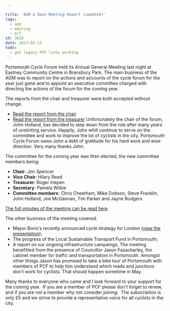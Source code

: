 ```yaml
---

title: 'AGM & Open Meeting Report (updated)'
tags:
  - agm
  - meeting
  - pcf
id: 3616
date: 2013-03-15
todo:
  - get legacy PDF links working
---
```


Portsmouth Cycle Forum held its Annual General Meeting last night at Eastney Community Centre in Bransbury Park. The main business of the AGM was to report on the actions and accounts of the cycle forum for the year just gone and to appoint an executive committee charged with directing the actions of the forum for the coming year.

The reports from the chair and treasurer were both accepted without change.

*   [Read the report from the chair](/assets/PCF-Chairmans-annual-report-March-2013.pdf "Chairman")
*   [Read the report from the treasurer](/assets/PCF-Accounts-12-13-1.pdf "Treasurer")
Unfortunately the chair of the forum, John Holland, has decided to step down from the role after many years of unstinting service. Happily, John whill continue to serve on the committee and work to improve the lot of cyclists in the city. Portsmouth Cycle Forum owes John a debt of gratitude for his hard work and wise direction. Very many thanks John.

The committee for the coming year was then elected, the new committee members being:

*   **Chair**: Jon Spencer
*   **Vice Chair**: Hilary Reed
*   **Treasurer**: Roger Inkpen
*   **Secretary**: Pamela Wilkie
*   **Committee members**: Chris Cheetham, Mike Dobson, Steve Franklin, John Holland, Joe McGannan, Tim Parker and Jayne Rodgers

[The full minutes of the meeting can be read here](http://www.pompeybug.co.uk/wp-content/uploads/2013/03/PCF-2013-AGM-MINUTES-14-Mar-13-2.pdf "AGM and Open Meeting Minutes").

The other business of the meeting covered:

*   Mayor Boris's recently announced cycle strategy for London ([view the presentation](/assets/Vision-for-cycling-in-London.pdf));
*   The progress of the Local Sustainable Transport Fund in Portsmouth;
*   A report on our ongoing infrastructure campaings.
The meeting benefitted from the presence of Councillor Jason Fazackarley, the cabinet member for traffic and transportation in Portsmouth. Amongst other things Jason has promised to take a bike tour of Portsmouth with members of PCF to help him understand which roads and junctions don't work for cyclists. That should happen sometime in May.

Many thanks to everyone who came and I look forward to your support for the coming year.  If you are a member of PCF please don't forget to renew, and if you are not a member why not consider joining.  The subscription is only £5 and we strive to provide a representative voice for all cyclists in the city.
